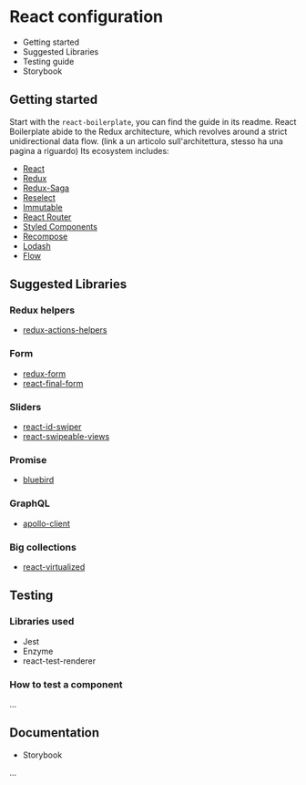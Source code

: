 # React configuration
- Getting started
- Suggested Libraries
- Testing guide
- Storybook

## Getting started
Start with the `react-boilerplate`, you can find the guide in its readme.
React Boilerplate abide to the Redux architecture, which revolves around a strict unidirectional data flow. (link a un articolo sull'architettura, stesso ha una pagina a riguardo)
Its ecosystem includes:
- [React](https://reactjs.org/)
- [Redux](https://redux.js.org/)
- [Redux-Saga](https://redux-saga.js.org/)
- [Reselect](https://github.com/reactjs/reselect)
- [Immutable](https://facebook.github.io/immutable-js/)
- [React Router](https://reacttraining.com/react-router/)
- [Styled Components](https://www.styled-components.com/)
- [Recompose](https://github.com/acdlite/recompose)
- [Lodash](https://lodash.com/)
- [Flow](https://flow.org/)

## Suggested Libraries
### Redux helpers
- [redux-actions-helpers](https://github.com/olegman/redux-actions-helpers)
### Form
- [redux-form](https://redux-form.com)
- [react-final-form](https://github.com/final-form/react-final-form)
### Sliders
- [react-id-swiper](https://github.com/kidjp85/react-id-swiper)
- [react-swipeable-views](https://react-swipeable-views.com/)
### Promise
- [bluebird](http://bluebirdjs.com/docs/getting-started.html)
### GraphQL
- [apollo-client](https://www.apollographql.com/client/)
### Big collections
- [react-virtualized](https://bvaughn.github.io/react-virtualized/)

## Testing
### Libraries used
- Jest
- Enzyme
- react-test-renderer

### How to test a component
...

## Documentation
- Storybook

...

